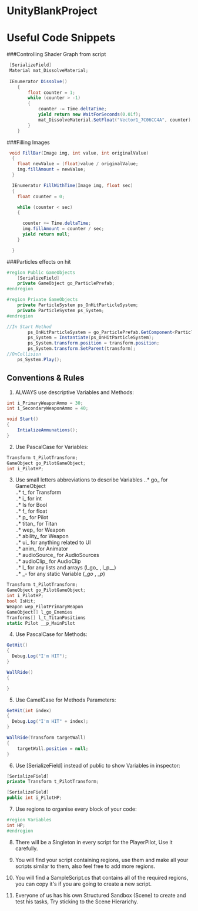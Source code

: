 # UnityBlankProject

# Useful Code Snippets

###Controlling Shader Graph from script
```C#
 [SerializeField]
 Material mat_DissolveMaterial;
    
 IEnumerator Dissolve()
    {
        float counter = 1;
        while (counter > -1)
        {
            counter -= Time.deltaTime;
            yield return new WaitForSeconds(0.01f);
            mat_DissolveMaterial.SetFloat("Vector1_7C06CC4A", counter);
        }
    }

```


###Filling Images
```C#
 void FillBar(Image img, int value, int originalValue)
  {
    float newValue = (float)value / originalValue;
    img.fillAmount = newValue;
  }

  IEnumerator FillWithTime(Image img, float sec)
  {
    float counter = 0;

    while (counter < sec)
    {

      counter += Time.deltaTime;
      img.fillAmount = counter / sec;
      yield return null;
    }

  }
  ```
  
###Particles effects on hit
```C#
#region Public GameObjects
    [SerializeField] 
    private GameObject go_ParticlePrefab;
#endregion

#region Private GameObjects
    private ParticleSystem ps_OnHitParticleSystem;
    private ParticleSystem ps_System;
#endregion

//In Start Method
        ps_OnHitParticleSystem = go_ParticlePrefab.GetComponent<ParticleSystem>();
        ps_System = Instantiate(ps_OnHitParticleSystem);
        ps_System.transform.position = transform.position;
        ps_System.transform.SetParent(transform);
//OnCollision
    ps_System.Play();
```

## Conventions & Rules

1. ALWAYS use descriptive Variables and Methods:
```C#
int i_PrimaryWeaponAmmo = 30;
int i_SecondaryWeaponAmmo = 40;

void Start()
{
    IntializeAmmunations();
}
```

2. Use PascalCase for Variables:
```C#
Transform t_PilotTransform;
GameObject go_PilotGameObject;
int i_PilotHP;
```

3. Use small letters abbreviations to describe Variables
..* go_ for GameObject <br />
..* t_ for Transform <br />
..* i_ for int <br />
..* Is for Bool <br />
..* f_ for float <br />
..* p_ for Pilot <br />
..* titan_ for Titan <br />
..* wep_ for Weapon <br /> 
..* ability_ for Weapon <br /> 
..* ui_ for anything related to UI <br />
..* anim_ for Animator <br />
..* audioSource_ for AudioSources <br />
..* audioClip_ for AudioClip <br />
..* l_ for any lists and arrays (l_go_ , l_p__) <br />
..* __-_ for any static Variable (__go_ , __p_) <br />

```C#
Transform t_PilotTransform;
GameObject go_PilotGameObject;
int i_PilotHP;
bool IsHit;
Weapon wep_PilotPrimaryWeapon
GameObject[] l_go_Enemies
Tranforms[] l_t_TitanPositions
static Pilot __p_MainPilot
```
4. Use PascalCase for Methods:
```C#
GetHit()
{
  Debug.Log("I'm HIT");
}

WallRide()
{

}
```

5. Use CamelCase for Methods Parameters:
```C#
GetHit(int index)
{
  Debug.Log("I'm HIT" + index);
}

WallRide(Transform targetWall)
{
    targetWall.position = null;
}
```
6. Use [SerializeField] instead of public to show Variables in inspector:

```C#
[SerializeField]
private Transform t_PilotTransform;

[SerializeField]
public int i_PilotHP;

```


7. Use regions to organise every block of your code:
```C#
#region Variables
int HP;
#endregion

```

8. There will be a Singleton in every script for the PlayerPilot, Use it carefully.

9. You will find your script containing regions, use them and make all your scripts similar to them, also feel free to add more regions.

10. You will find a SampleScript.cs that contains all of the required regions, you can copy it's if you are going to create a new script.

11. Everyone of us has his own Structured Sandbox (Scene) to create and test his tasks, Try sticking to the Scene Hierarichy.


